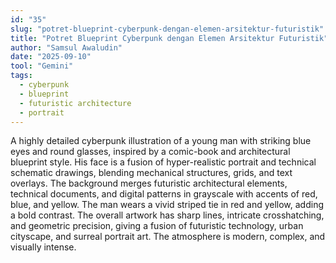```yaml
---
id: "35"
slug: "potret-blueprint-cyberpunk-dengan-elemen-arsitektur-futuristik"
title: "Potret Blueprint Cyberpunk dengan Elemen Arsitektur Futuristik"
author: "Samsul Awaludin"
date: "2025-09-10"
tool: "Gemini"
tags:
  - cyberpunk
  - blueprint
  - futuristic architecture
  - portrait
---
```


A highly detailed cyberpunk illustration of a young man with striking blue eyes and round glasses, inspired by a comic-book and architectural blueprint style. His face is a fusion of hyper-realistic portrait and technical schematic drawings, blending mechanical structures, grids, and text overlays. The background merges futuristic architectural elements, technical documents, and digital patterns in grayscale with accents of red, blue, and yellow. The man wears a vivid striped tie in red and yellow, adding a bold contrast. The overall artwork has sharp lines, intricate crosshatching, and geometric precision, giving a fusion of futuristic technology, urban cityscape, and surreal portrait art. The atmosphere is modern, complex, and visually intense.

